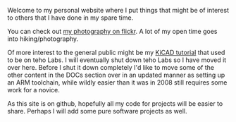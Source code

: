 Welcome to my personal website where I put things that might be of interest to others that I have done in my spare time.

You can check out [my photography on flickr](https://www.flickr.com/photos/bbryce). A lot of my open time goes into hiking/photography.

Of more interest to the general public might be my [KiCAD tutorial](http://babryce.com/KiCADtutorial.pdf) that used to be on teho Labs. I will eventually shut down teho Labs so I have moved it over here. Before I shut it down completely I'd like to move some of the other content in the DOCs section over in an updated manner as setting up an ARM toolchain, while wildly easier than it was in 2008 still requires some work for a novice.

As this site is on github, hopefully all my code for projects will be easier to share. Perhaps I will add some pure software projects as well.
